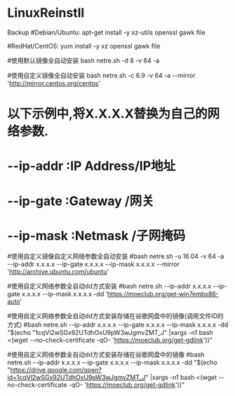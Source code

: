 # LinuxReinstll
Backup
#Debian/Ubuntu:
apt-get install -y xz-utils openssl gawk file
 
#RedHat/CentOS:
yum install -y xz openssl gawk file

#使用默认镜像全自动安装
bash netre.sh -d 8 -v 64 -a
 
#使用自定义镜像全自动安装
bash netre.sh -c 6.9 -v 64 -a --mirror 'http://mirror.centos.org/centos'
 
# 以下示例中,将X.X.X.X替换为自己的网络参数.
# --ip-addr :IP Address/IP地址
# --ip-gate :Gateway   /网关
# --ip-mask :Netmask   /子网掩码
 
#使用自定义镜像自定义网络参数全自动安装
#bash netre.sh -u 16.04 -v 64 -a --ip-addr x.x.x.x --ip-gate x.x.x.x --ip-mask x.x.x.x --mirror 'http://archive.ubuntu.com/ubuntu'
 
#使用自定义网络参数全自动dd方式安装
#bash netre.sh --ip-addr x.x.x.x --ip-gate x.x.x.x --ip-mask x.x.x.x -dd 'https://moeclub.org/get-win7embx86-auto'
 
#使用自定义网络参数全自动dd方式安装存储在谷歌网盘中的镜像(调用文件ID的方式)
#bash netre.sh --ip-addr x.x.x.x --ip-gate x.x.x.x --ip-mask x.x.x.x -dd "$(echo "1cqVl2wSGx92UTdhOxU9pW3wJgmvZMT_J" |xargs -n1 bash <(wget --no-check-certificate -qO- 'https://moeclub.org/get-gdlink'))"
 
#使用自定义网络参数全自动dd方式安装存储在谷歌网盘中的镜像
#bash netre.sh --ip-addr x.x.x.x --ip-gate x.x.x.x --ip-mask x.x.x.x -dd "$(echo "https://drive.google.com/open?id=1cqVl2wSGx92UTdhOxU9pW3wJgmvZMT_J" |xargs -n1 bash <(wget --no-check-certificate -qO- 'https://moeclub.org/get-gdlink'))"
